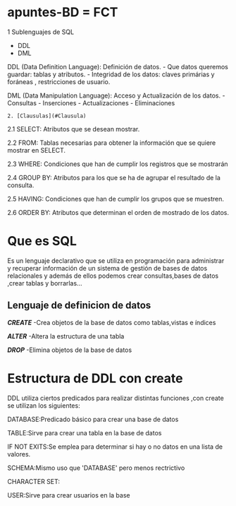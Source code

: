 # apuntes-BD = FCT
1 Sublenguajes de SQL
- DDL
- DML

DDL (Data Definition Language): Definición de datos. - Que datos queremos guardar: tablas y atributos. - Integridad de los datos: claves primárias y foráneas , restricciones de usuario.

DML (Data Manipulation Language): Acceso y Actualización de los datos. - Consultas - Inserciones - Actualizaciones - Eliminaciones

```
2. [Clausulas](#Clausula)
```
2.1 SELECT: Atributos que se desean mostrar.

2.2 FROM: Tablas necesarias para obtener la información que se quiere mostrar en SELECT.

2.3 WHERE: Condiciones que han de cumplir los registros que se mostrarán

2.4 GROUP BY: Atributos para los que se ha de agrupar el resultado de la consulta.

2.5 HAVING: Condiciones que han de cumplir los grupos que se muestren.

2.6 ORDER BY: Atributos que determinan el orden de mostrado de los datos.

# Que es SQL
Es un lenguaje declarativo que se utiliza en programación para administrar y recuperar información de un sistema de gestión de bases de datos relacionales y además de ellos podemos crear consultas,bases de datos ,crear tablas y borrarlas...

## Lenguaje de definicion de datos
***CREATE***
-Crea objetos de la base de datos como tablas,vistas e índices

***ALTER***
-Altera la estructura de una tabla

***DROP***
-Elimina objetos de la base de datos

# Estructura de DDL con create
DDL utiliza ciertos predicados para realizar distintas funciones ,con create se utilizan los siguientes:

DATABASE:Predicado básico para crear una base de datos

TABLE:Sirve para crear una tabla en la base de datos

IF NOT EXITS:Se emplea para determinar si hay o no datos en una lista de valores.

SCHEMA:Mismo uso que 'DATABASE' pero menos rectrictivo

CHARACTER SET:

USER:Sirve para crear usuarios en la base
